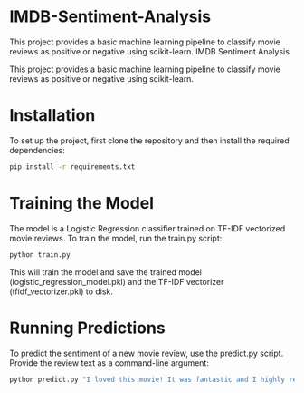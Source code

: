 # IMDB-Sentiment-Analysis
This project provides a basic machine learning pipeline to classify movie reviews as positive or negative using scikit-learn.
IMDB Sentiment Analysis

This project provides a basic machine learning pipeline to classify movie reviews as positive or negative using scikit-learn.

# Installation

To set up the project, first clone the repository and then install the required dependencies:
```bash
pip install -r requirements.txt
```
# Training the Model

The model is a Logistic Regression classifier trained on TF-IDF vectorized movie reviews. To train the model, run the train.py script:

```bash
python train.py
```
This will train the model and save the trained model (logistic_regression_model.pkl) and the TF-IDF vectorizer (tfidf_vectorizer.pkl) to disk.

# Running Predictions

To predict the sentiment of a new movie review, use the predict.py script. Provide the review text as a command-line argument:

```Bash
python predict.py "I loved this movie! It was fantastic and I highly recommend it."
```





